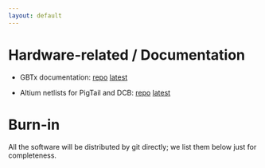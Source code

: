 ```yaml
---
layout: default
---
```


# Hardware-related / Documentation
* GBTx documentation:
[repo](https://github.com/ypsun-umd/gbtx_communication_doc)
[latest](https://github.com/ypsun-umd/gbtx_communication_doc/releases/latest)

* Altium netlists for PigTail and DCB:
[repo](https://github.com/ZishuoYang/UT-Backplane-mapping)
[latest](https://github.com/ZishuoYang/UT-Backplane-mapping/releases/latest)

# Burn-in
All the software will be distributed by git directly;
we list them below just for completeness.
